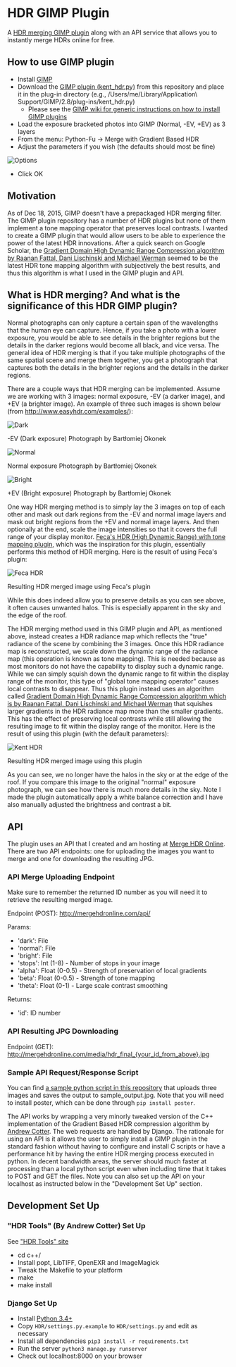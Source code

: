 # HDR GIMP Plugin

A [HDR merging GIMP plugin](kent_hdr.py) along with an API service that allows you to instantly merge HDRs online for free.

## How to use GIMP plugin

- Install [GIMP](https://www.gimp.org)
- Download the [GIMP plugin (kent_hdr.py)](kent_hdr.py) from this repository and place it in the plug-in directory (e.g., /Users/me/Library/Application\ Support/GIMP/2.8/plug-ins/kent_hdr.py)
  - Please see the [GIMP wiki for generic instructions on how to install GIMP plugins](https://en.wikibooks.org/wiki/GIMP/Installing_Plugins)
- Load the exposure bracketed photos into GIMP (Normal, -EV, +EV) as 3 layers
- From the menu: Python-Fu -> Merge with Gradient Based HDR
- Adjust the parameters if you wish (the defaults should most be fine)

![Options](images/plugin_options_screen.png?raw=true)

- Click OK

## Motivation 

As of Dec 18, 2015, GIMP doesn't have a prepackaged HDR merging filter. The GIMP plugin repository has a number of HDR plugins but none of them implement a tone mapping operator that preserves local contrasts. I wanted to create a GIMP plugin that would allow users to be able to experience the power of the latest HDR innovations. After a quick search on Google Scholar, the [Gradient Domain High Dynamic Range Compression algorithm by Raanan Fattal, Dani Lischinski and Michael Werman](http://ahtariev.ru/OLD/content/hdr_art/hdrc.pdf) seemed to be the latest HDR tone mapping algorithm with subjectively the best results, and thus this algorithm is what I used in the GIMP plugin and API.

## What is HDR merging? And what is the significance of this HDR GIMP plugin?

Normal photographs can only capture a certain span of the wavelengths that the human eye can capture. Hence, if you take a photo with a lower exposure, you would be able to see details in the brighter regions but the details in the darker regions would become all black, and vice versa. The general idea of HDR merging is that if you take multiple photographs of the same spatial scene and merge them together, you get a photograph that captures both the details in the brighter regions and the details in the darker regions.

There are a couple ways that HDR merging can be implemented. Assume we are working with 3 images: normal exposure, -EV (a darker image), and +EV (a brighter image). An example of three such images is shown below (from http://www.easyhdr.com/examples/):

![Dark](images/kluki_dark.jpg?raw=true)

-EV (Dark exposure) Photograph by Bartłomiej Okonek

![Normal](images/kluki_normal.jpg?raw=true)

Normal exposure Photograph by Bartłomiej Okonek

![Bright](images/kluki_bright.jpg?raw=true)

+EV (Bright exposure) Photograph by Bartłomiej Okonek

One way HDR merging method is to simply lay the 3 images on top of each other and mask out dark regions from the -EV and normal image layers and mask out bright regions from the +EV and normal image layers. And then optionally at the end, scale the image intensities so that it covers the full range of your display monitor. [Feca's HDR (High Dynamic Range) with tone mapping plugin](http://registry.gimp.org/node/24310), which was the inspiration for this plugin, essentially performs this method of HDR merging. Here is the result of using Feca's plugin:

![Feca HDR](images/kluki_using_feca_hdr.jpg?raw=true)

Resulting HDR merged image using Feca's plugin

While this does indeed allow you to preserve details as you can see above, it often causes unwanted halos. This is especially apparent in the sky and the edge of the roof.

The HDR merging method used in this GIMP plugin and API, as mentioned above, instead creates a HDR radiance map which reflects the "true" radiance of the scene by combining the 3 images. Once this HDR radiance map is reconstructed, we scale down the dynamic range of the radiance map (this operation is known as tone mapping). This is needed because as most monitors do not have the capability to display such a dynamic range. While we can simply squish down the dynamic range to fit within the display range of the monitor, this type of "global tone mapping operator" causes local contrasts to disappear. Thus this plugin instead uses an algorithm called [Gradient Domain High Dynamic Range Compression algorithm which is by Raanan Fattal, Dani Lischinski and Michael Werman](http://ahtariev.ru/OLD/content/hdr_art/hdrc.pdf) that squishes larger gradients in the HDR radiance map more than the smaller gradients. This has the effect of preserving local contrasts while still allowing the resulting image to fit within the display range of the monitor. Here is the result of using this plugin (with the default parameters):

![Kent HDR](images/kluki_using_kent_plugin_hdr.jpg?raw=true)

Resulting HDR merged image using this plugin

As you can see, we no longer have the halos in the sky or at the edge of the roof. If you compare this image to the original "normal" exposure photograph, we can see how there is much more details in the sky. Note I made the plugin automatically apply a white balance correction and I have also manually adjusted the brightness and contrast a bit.

## API

The plugin uses an API that I created and am hosting at [Merge HDR Online](http://mergehdronline.com). There are two API endpoints: one for uploading the images you want to merge and one for downloading the resulting JPG.

### API Merge Uploading Endpoint

Make sure to remember the returned ID number as you will need it to retrieve the resulting merged image.

Endpoint (POST): http://mergehdronline.com/api/

Params:

- 'dark': File
- 'normal': File
- 'bright': File
- 'stops': Int (1-8) - Number of stops in your image
- 'alpha': Float (0-0.5) - Strength of preservation of local gradients
- 'beta': Float (0-0.5) - Strength of tone mapping
- 'theta': Float (0-1) - Large scale contrast smoothing

Returns:

- 'id': ID number

### API Resulting JPG Downloading

Endpoint (GET): http://mergehdronline.com/media/hdr_final_{your_id_from_above}.jpg

### Sample API Request/Response Script

You can find [a sample python script in this repository](sample_api_request_script.py) that uploads three images and saves the output to sample_output.jpg. Note that you will need to install poster, which can be done through `pip install poster`.

The API works by wrapping a very minorly tweaked version of the C++ implementation of the Gradient Based HDR compression algorithm by [Andrew Cotter](http://ttic.uchicago.edu/~cotter/projects/hdr_tools/). The web requests are handled by Django. The rationale for using an API is it allows the user to simply install a GIMP plugin in the standard fashion without having to configure and install C scripts or have a performance hit by having the entire HDR merging process executed in python. In decent bandwidth areas, the server should much faster at processing than a local python script even when including time that it takes to POST and GET the files. Note you can also set up the API on your localhost as instructed below in the "Development Set Up" section.

## Development Set Up

### "HDR Tools" (By Andrew Cotter) Set Up 

See ["HDR Tools" site](http://ttic.uchicago.edu/~cotter/projects/hdr_tools/)

- cd c++/
- Install popt, LibTIFF, OpenEXR and ImageMagick
- Tweak the Makefile to your platform
- make
- make install

### Django Set Up

- Install [Python 3.4+](https://www.python.org/downloads/)
- Copy `HDR/settings.py.example` to `HDR/settings.py` and edit as necessary
- Install all dependencies `pip3 install -r requirements.txt`
- Run the server `python3 manage.py runserver`
- Check out localhost:8000 on your browser
